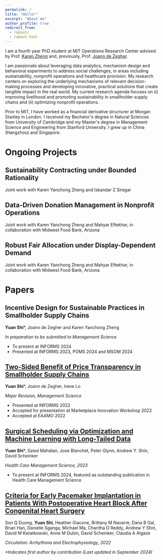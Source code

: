 ```yaml
---
permalink: /
title: "Hello!"
excerpt: "About me"
author_profile: true
redirect_from: 
  - /about/
  - /about.html
---
```


I am a fourth year PhD student at MIT Operations Research Center advised by Prof. [Karen Zheng](https://mitmgmtfaculty.mit.edu/yanchong/) and, previously, Prof. [Joann de Zegher](https://www.jfdezegher.com/). 

I am passionate about leveraging data analytics, mechanism design and behavioral experiments to address social challenges, in areas including sustainability, nonprofit operations and healthcare provision. My research centers on exploring the underlying mechanisms of relevant decision-making processes and developing innovative, practical solutions that create tangible impact in the real world. My current research agenda focuses on (i) improving livelihood and promoting sustainability in smallholder supply chains and (ii) optimizing nonprofit operations. 

Prior to MIT, I have worked as a financial derivative structurer at Morgan Stanley in London. I received my Bechelor's degree in Natural Sciences from University of Cambridge and my Master's degree in Management Science and Engineering from Stanford University. I grew up in China (Hangzhou) and Singapore. 

Ongoing Projects
======
## Sustainability Contracting under Bounded Rationality
Joint work with Karen Yanchong Zheng and Iskandar Z Siregar

## Data-Driven Donation Management in Nonprofit Operations
Joint work with Karen Yanchong Zheng and Mahyar Eftekhar, in collaboration with Midwest Food Bank, Arizona

## Robust Fair Allocation under Display-Dependent Demand
Joint work with Karen Yanchong Zheng and Mahyar Eftekhar, in collaboration with Midwest Food Bank, Arizona


Papers
======
## Incentive Design for Sustainable Practices in Smallholder Supply Chains
**Yuan Shi***, Joann de Zegher and Karen Yanchong Zheng

_In preparation to be submitted to Management Science_

* To present at INFORMS 2024
* Presented at INFORMS 2023, POMS 2024 and MSOM 2024

## [Two-Sided Benefit of Price Transparency in Smallholder Supply Chains](https://papers.ssrn.com/sol3/papers.cfm?abstract_id=4052928)
**Yuan Shi***, Joann de Zegher, Irene Lo

_Major Revision, Management Science_

* Presented at INFORMS 2022
* Accepted for presentation at Marketplace Innovation Workshop 2022
* Accepted at EAAMO 2022
  
## [Surgical Scheduling via Optimization and Machine Learning with Long-Tailed Data](https://arxiv.org/abs/2202.06383)
**Yuan Shi***, Saied Mahdian, Jose Blanchet, Peter Glynn, Andrew Y. Shin, David Scheinker

_Health Care Management Science, 2023_

* To present at INFORMS 2024, featured as outstanding publication in Health Care Management Science

## [Criteria for Early Pacemaker Implantation in Patients With Postoperative Heart Block After Congenital Heart Surgery](https://www.ahajournals.org/doi/full/10.1161/CIRCEP.122.011145)
Son Q Duong, **Yuan Shi**, Heather Giacone, Brittany M Navarre, Dana B Gal, Brian Han, Danielle Sganga, Michael Ma, Charitha D Reddy, Andrew Y Shin, David M Kwiatkowski, Anne M Dubin, David Scheinker, Claudia A Algaze

_Circulation: Arrhythmia and Electrophysiology, 2022_

_*Indicates first author by contribution_
_(Last updated in September 2024)_

